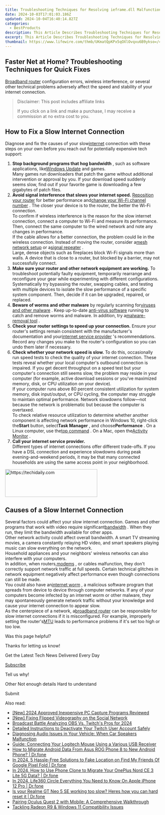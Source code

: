 ```yaml
---
title: Troubleshooting Techniques for Resolving ieframe.dll Malfunctions
date: 2024-10-03T17:01:03.186Z
updated: 2024-10-04T16:40:14.827Z
categories:
  - BestProducts
description: This Article Describes Troubleshooting Techniques for Resolving ieframe.dll Malfunctions
excerpt: This Article Describes Troubleshooting Techniques for Resolving ieframe.dll Malfunctions
thumbnail: https://www.lifewire.com/thmb/UKmatQpKPx5qOXlOvqxu6B9ykso=/400x300/filters:no_upscale():max_bytes(150000):strip_icc():format(webp)/ieframe-dll-error-message-59667cff3df78c160ee73289.PNG
---
```


## Faster Net at Home? Troubleshooting Techniques for Quick Fixes
[Broadband router](https://www.lifewire.com/what-is-a-router-2618162) configuration errors, wireless interference, or several other technical problems adversely affect the speed and stability of your internet connection.

>  Disclaimer: This post includes affiliate links
>
>  If you click on a link and make a purchase, I may receive a commission at no extra cost to you.
>

## How to Fix a Slow Internet Connection

 Diagnose and fix the causes of your slow[internet](https://www.lifewire.com/difference-between-the-internet-and-the-web-2483335) connection with these steps on your own before you reach out for potentially expensive tech support:

1. **Stop background programs that hog bandwidth** , such as software applications, like[Windows Update](https://www.lifewire.com/what-is-windows-update-2624597) and games.  
 Many games run downloaders that patch the game without additional intervention or approval by you. If your download speed suddenly seems slow, find out if your favorite game is downloading a few gigabytes of patch files.
2. **Avoid signal interference that slows your internet speed.** [Reposition your router](https://www.lifewire.com/best-place-for-wireless-router-816570) for better performance and[change your Wi-Fi channel number](https://www.lifewire.com/wifi-channel-number-change-to-avoid-interference-818208) . The closer your device is to the router, the better the Wi-Fi connection.  
 To confirm if wireless interference is the reason for the slow internet connection, connect a computer to Wi-Fi and measure its performance. Then, connect the same computer to the wired network and note any changes in performance.  
 If the cable allows for a better connection, the problem could lie in the wireless connection. Instead of moving the router, consider a[mesh network setup](https://www.lifewire.com/what-is-a-mesh-network-4842178) or a[signal repeater](https://www.lifewire.com/mesh-network-vs-range-extender-4148022) .  
 Large, dense objects such as fireplaces block Wi-Fi signals more than walls. A device that is close to a router, but blocked by a barrier, may not successfully connect.
3. **Make sure your router and other network equipment are working.** To troubleshoot potentially faulty equipment, temporarily rearrange and reconfigure your gear while experimenting with different configurations.  
 Systematically try bypassing the router, swapping cables, and testing with multiple devices to isolate the slow performance of a specific system component. Then, decide if it can be upgraded, repaired, or replaced.
4. **Beware of worms and other malware** by regularly scanning for[viruses and other malware](https://www.lifewire.com/properly-scan-your-computer-for-viruses-and-other-malware-2624526) . Keep up-to-date [anti-virus software](https://www.lifewire.com/best-free-antivirus-software-4151895) running to catch and remove worms and malware. In addition, try a[malware-removal tool](https://www.lifewire.com/best-free-malware-removal-tools-4771073) .
5. **Check your router settings to speed up your connection.** Ensure your router's settings remain consistent with the manufacturer's documentation and your[internet service provider](https://www.lifewire.com/internet-service-provider-isp-2625924) 's recommendations.  
 Record any changes you make to the router's configuration so you can undo them later if necessary.
6. **Check whether your network speed is slow.** To do this, occasionally run speed tests to check the quality of your internet connection. These tests reveal whether your local computer's outbound connection is impaired. If you get decent throughput on a speed test but your computer's connection still seems slow, the problem may reside in your computer (for example, active download sessions or you've maximized memory, disk, or CPU utilization on your device).  
 If your computer runs above 80 percent consistent utilization for system memory, disk input/output, or CPU cycling, the computer may struggle to maintain optimal performance. Network slowdowns follow—not because the network is problematic but because the computer is overtaxed.  
 To check relative resource utilization to determine whether another component is affecting network performance in Windows 10, right-click the**Start** button, select**Task Manager** , and choose**Performance** . On a Linux computer, use the[top command](https://www.lifewire.com/what-is-a-command-2625828) . On a Mac, open the[Activity Monitor](https://www.lifewire.com/use-activity-monitor-to-track-mac-memory-usage-2260880) .
7. **Call your internet service provider.**  
 Different types of internet connections offer different trade-offs. If you have a DSL connection and experience slowdowns during peak evening-and-weekend periods, it may be that many connected households are using the same access point in your neighborhood.  

<!-- affiliate ads begin -->
<a href="https://aligracehair.sjv.io/c/5597632/1934288/19272" target="_top" id="1934288">
  <img src="//a.impactradius-go.com/display-ad/19272-1934288" border="0" alt="https://techidaily.com" width="300" height="90"/>
</a>
<img height="0" width="0" src="https://aligracehair.sjv.io/i/5597632/1934288/19272" style="position:absolute;visibility:hidden;" border="0" />
<!-- affiliate ads end -->

## Causes of a Slow Internet Connection

 Several factors could affect your slow internet connection. Games and other programs that work with video require significant[bandwidth](https://www.lifewire.com/what-is-bandwidth-2625809) . When they run, they limit the bandwidth available for other apps.  
 Other network activity could affect overall bandwidth. A smart TV streaming movies, a camera constantly relaying HD video, and smart speakers playing music can slow everything on the network.  
 Household appliances and your neighbors' wireless networks can also interfere with your computers.  
 In addition, when routers,[modems](https://www.lifewire.com/what-is-a-modem-817861) , or cables malfunction, they don't correctly support network traffic at full speeds. Certain technical glitches in network equipment negatively affect performance even though connections can still be made.  
 You could also have an[internet worm](https://www.lifewire.com/brief-history-of-malware-153616) , a malicious software program that spreads from device to device through computer networks. If any of your computers become infected by an internet worm or other malware, they may spontaneously generate network traffic without your knowledge and cause your internet connection to appear slow.  
 As the centerpiece of a network, a[broadband router](https://www.lifewire.com/what-is-a-broadband-router-816301) can be responsible for slow internet connections if it is misconfigured. For example, improperly setting the router's[MTU](https://www.lifewire.com/definition-of-mtu-817948) leads to performance problems if it's set too high or too low.

Was this page helpful?

Thanks for letting us know!

 Get the Latest Tech News Delivered Every Day

[Subscribe](https://www.lifewire.com/#)

Tell us why!

 Other  Not enough details  Hard to understand

 Submit

<ins class="adsbygoogle"
     style="display:block"
     data-ad-format="autorelaxed"
     data-ad-client="ca-pub-7571918770474297"
     data-ad-slot="1223367746"></ins>

<ins class="adsbygoogle"
     style="display:block"
     data-ad-client="ca-pub-7571918770474297"
     data-ad-slot="8358498916"
     data-ad-format="auto"
     data-full-width-responsive="true"></ins>

<span class="atpl-alsoreadstyle">Also read:</span>
<div><ul>
<li><a href="https://desktop-recording.techidaily.com/new-2024-approved-inexpensive-pc-capture-programs-reviewed/"><u>[New] 2024 Approved Inexpensive PC Capture Programs Reviewed</u></a></li>
<li><a href="https://some-techniques.techidaily.com/new-fixing-flipped-videography-on-the-social-network/"><u>[New] Fixing Flipped Videography on the Social Network</u></a></li>
<li><a href="https://video-screen-grab.techidaily.com/broadcast-battle-analyzing-obs-vs-twitchs-pros-for-2024/"><u>Broadcast Battle Analyzing OBS Vs. Twitch's Pros for 2024</u></a></li>
<li><a href="https://techtrends.techidaily.com/detailed-instructions-to-deactivate-your-twitch-user-account-safely/"><u>Detailed Instructions to Deactivate Your Twitch User Account Safely</u></a></li>
<li><a href="https://techtrends.techidaily.com/diagnosing-audio-issues-in-your-vehicle-when-car-speakers-malfunction/"><u>Diagnosing Audio Issues in Your Vehicle: When Car Speakers Malfunction</u></a></li>
<li><a href="https://techtrends.techidaily.com/guide-connecting-your-logitech-mouse-using-a-various-usb-receiver/"><u>Guide: Connecting Your Logitech Mouse Using a Various USB Receiver</u></a></li>
<li><a href="https://blog-min.techidaily.com/how-to-migrate-android-data-from-asus-rog-phone-8-to-new-android-phone-drfone-by-drfone-transfer-from-android-transfer-from-android/"><u>How to Migrate Android Data From Asus ROG Phone 8 to New Android Phone? | Dr.fone</u></a></li>
<li><a href="https://change-location.techidaily.com/in-2024-5-hassle-free-solutions-to-fake-location-on-find-my-friends-of-google-pixel-fold-drfone-by-drfone-virtual-android/"><u>In 2024, 5 Hassle-Free Solutions to Fake Location on Find My Friends Of Google Pixel Fold | Dr.fone</u></a></li>
<li><a href="https://android-transfer.techidaily.com/in-2024-how-to-use-phone-clone-to-migrate-your-oneplus-nord-ce-3-lite-5g-data-drfone-by-drfone-transfer-from-android-transfer-from-android/"><u>In 2024, How to Use Phone Clone to Migrate Your OnePlus Nord CE 3 Lite 5G Data? | Dr.fone</u></a></li>
<li><a href="https://phone-solutions.techidaily.com/in-2024-life360-circle-everything-you-need-to-know-on-apple-iphone-12-pro-drfone-by-drfone-virtual-ios/"><u>In 2024, Life360 Circle Everything You Need to Know On Apple iPhone 12 Pro | Dr.fone</u></a></li>
<li><a href="https://techidaily.com/is-your-realme-gt-neo-5-se-working-too-slow-heres-how-you-can-hard-reset-it-drfone-by-drfone-reset-android-reset-android/"><u>Is your Realme GT Neo 5 SE working too slow? Heres how you can hard reset it | Dr.fone</u></a></li>
<li><a href="https://techtrends.techidaily.com/pairing-oculus-quest-2-with-mobile-a-comprehensive-walkthrough/"><u>Pairing Oculus Quest 2 with Mobile: A Comprehensive Walkthrough</u></a></li>
<li><a href="https://network-issues.techidaily.com/tackling-radeon-r9-and-windows-11-compatibility-issues/"><u>Tackling Radeon R9 & Windows 11 Compatibility Issues</u></a></li>
</ul></div>

